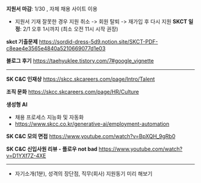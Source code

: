 **지원서 마감**: 1/30 , 자체 채용 사이트 이용
- 지원서 기재 잘못한 경우 지원 취소 -> 회원 탈퇴 -> 재가입 후 다시 지원
**SKCT 일정**: 2/1 오후 1시까지 (최소 오전 11시 시작 권장)

**skct 기출문제** 
https://sordid-dress-5d9.notion.site/SKCT-PDF-c8eae4e3565e4840a5210669077d1e03

**블로그 후기** 
https://taehyuklee.tistory.com/7#google_vignette

---
**SK C&C 인재상** 
https://skcc.skcareers.com/page/Intro/Talent

**조직 문화**
https://skcc.skcareers.com/page/HR/Culture

**생성형 AI**
- 채용 프로세스 지능화 및 자동화
- https://www.skcc.co.kr/generative-ai/employment-automation

**SK C&C 모의 면접** 
https://www.youtube.com/watch?v=BpXQH_9gRb0

**SK C&C 신입사원 리뷰 - 플로우 not bad** 
https://www.youtube.com/watch?v=D1YXf7Z-4XE


---

- 자기소개(1분), 성격의 장단점, 직무(회사) 지원동기 미리 해보기